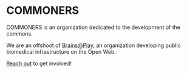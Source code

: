 # COMMONERS
COMMONERS is an organization dedicated to the development of the commons.

We are an offshoot of [Brains@Play](https://brainsatplay.org), an organization developing public biomedical infrastructure on the Open Web.

[Reach out](mailto:garrettmflynn@gmail.com) to get involved!